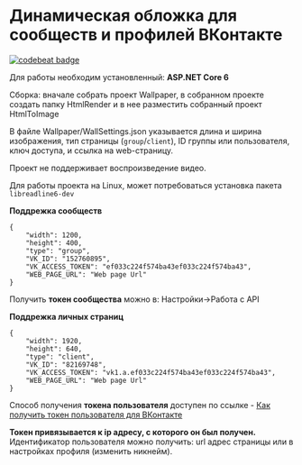 # Динамическая обложка для сообществ и профилей ВКонтакте

<a href="https://codebeat.co/projects/github-com-yri066-dynamiccovervk-main"><img alt="codebeat badge" src="https://codebeat.co/badges/018fffdf-e62e-4226-a658-884715fd1d2a" /></a>

Для работы необходим установленный: **ASP.NET Core 6**

Сборка: 
вначале собрать проект Wallpaper, в собранном проекте создать папку HtmlRender и в нее разместить собранный проект HtmlToImage

В файле Wallpaper/WallSettings.json указывается длина и ширина изображения, тип страницы (`group`/`client`), ID группы или пользователя, ключ доступа, и ссылка на web-страницу.

Проект не поддерживает воспроизведение видео.

Для работы проекта на Linux, может потребоваться установка пакета `libreadline6-dev`

**Поддрежка сообществ**

```
{
	"width": 1200,
	"height": 400,
	"type": "group",
	"VK_ID": "152760895",
	"VK_ACCESS_TOKEN": "ef033c224f574ba43ef033c224f574ba43",
	"WEB_PAGE_URL": "Web page Url"
}
```
Получить **токен сообщества** можно в: Настройки->Работа с API

**Поддрежка личных страниц**

```
{
	"width": 1920,
	"height": 640,
	"type": "client",
	"VK_ID": "82169748",
	"VK_ACCESS_TOKEN": "vk1.a.ef033c224f574ba43ef033c224f574ba43",
	"WEB_PAGE_URL": "Web page Url"
}
```
Способ получения **токена пользователя** доступен по ссылке - [Как получить токен пользователя для ВКонтакте](https://dvmn.org/encyclopedia/qna/63/kak-poluchit-token-polzovatelja-dlja-vkontakte/)

**Токен привязывается к ip адресу, с которого он был получен.**
Идентификатор пользователя можно получить: url адрес страницы или в настройках профиля (изменить никнейм).
